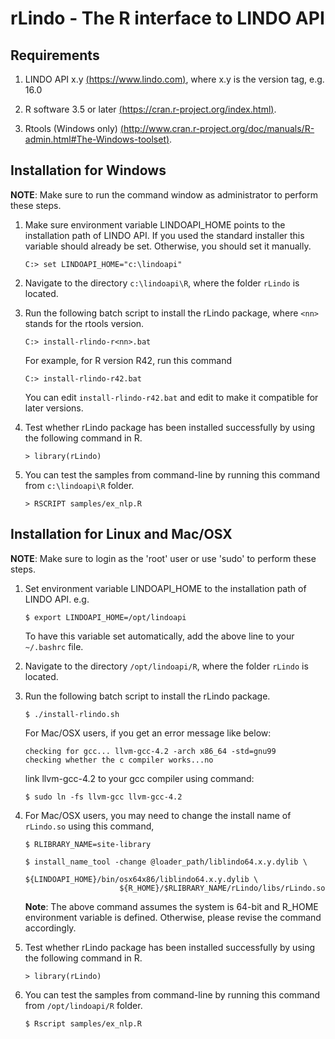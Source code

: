 rLindo - The R interface to LINDO API
=====================================

Requirements
------------

1.  LINDO API x.y [(https://www.lindo.com)](https://www.lindo.com/index.php/ls-downloads/try-lindo-api), where x.y is the version tag, e.g. 16.0
    
2.  R software 3.5 or later [(https://cran.r-project.org/index.html)](https://cran.r-project.org/index.html).
    
3.  Rtools (Windows only) [(http://www.cran.r-project.org/doc/manuals/R-admin.html#The-Windows-toolset)](http://www.cran.r-project.org/doc/manuals/R-admin.html#The-Windows-toolset).
    

Installation for Windows
------------------------

**NOTE**: Make sure to run the command window as administrator to perform these steps.

1.  Make sure environment variable LINDOAPI\_HOME points to the installation path of LINDO API. If you used the standard installer this variable should already be set. Otherwise, you should set it manually.
    
        C:> set LINDOAPI_HOME="c:\lindoapi"
        
    
2.  Navigate to the directory `c:\lindoapi\R`, where the folder `rLindo` is located.
    
3.  Run the following batch script to install the rLindo package, where `<nn>` stands for the rtools version. 
    
        C:> install-rlindo-r<nn>.bat
        
    For example, for R version R42, run this command
    
        C:> install-rlindo-r42.bat
        
    You can edit `install-rlindo-r42.bat` and edit to make it compatible for later versions.
    
4.  Test whether rLindo package has been installed successfully by using the following command in R.
    
        > library(rLindo)
        
5.  You can test the samples from command-line by running this command from `c:\lindoapi\R` folder.

        > RSCRIPT samples/ex_nlp.R

Installation for Linux and Mac/OSX
----------------------------------

**NOTE**: Make sure to login as the 'root' user or use 'sudo' to perform these steps.

1.  Set environment variable LINDOAPI\_HOME to the installation path of LINDO API. e.g.
    
        $ export LINDOAPI_HOME=/opt/lindoapi
        
    
    To have this variable set automatically, add the above line to your `~/.bashrc` file.
    
2.  Navigate to the directory `/opt/lindoapi/R`, where the folder `rLindo` is located.
    
3.  Run the following batch script to install the rLindo package.
    
        $ ./install-rlindo.sh
        
    
    For Mac/OSX users, if you get an error message like below:
    
        checking for gcc... llvm-gcc-4.2 -arch x86_64 -std=gnu99
        checking whether the c compiler works...no
        
    
    link llvm-gcc-4.2 to your gcc compiler using command:
    
        $ sudo ln -fs llvm-gcc llvm-gcc-4.2
        
    
4.  For Mac/OSX users, you may need to change the install name of `rLindo.so` using this command, 
    
        $ RLIBRARY_NAME=site-library
        
        $ install_name_tool -change @loader_path/liblindo64.x.y.dylib \
                             ${LINDOAPI_HOME}/bin/osx64x86/liblindo64.x.y.dylib \
                             ${R_HOME}/$RLIBRARY_NAME/rLindo/libs/rLindo.so
        
    
    **Note**: The above command assumes the system is 64-bit and R\_HOME environment variable is defined. Otherwise, please revise the command accordingly.
    
5.  Test whether rLindo package has been installed successfully by using the following command in R.
    
        > library(rLindo)
        

6.  You can test the samples from command-line by running this command from `/opt/lindoapi/R` folder.

        $ Rscript samples/ex_nlp.R
        